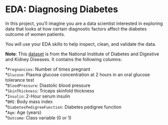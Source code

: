 # EDA: Diagnosing Diabetes

In this project, you’ll imagine you are a data scientist interested in exploring data that looks at how certain diagnostic factors affect the diabetes outcome of women patients.

You will use your EDA skills to help inspect, clean, and validate the data.

**Note**: This [dataset](https://www.kaggle.com/uciml/pima-indians-diabetes-database) is from the National Institute of Diabetes and Digestive and Kidney Diseases. It contains the following columns:

  *`Pregnancies`: Number of times pregnant  
  *`Glucose`: Plasma glucose concentration at 2 hours in an oral glucose tolerance test  
  *`BloodPressure`: Diastolic blood pressure  
  *`SkinThickness`: Triceps skinfold thickness  
  *`Insulin`: 2-Hour serum insulin  
  *`BMI`: Body mass index  
  *`DiabetesPedigreeFunction`: Diabetes pedigree function  
  *`Age`: Age (years)  
  *`Outcome`: Class variable (0 or 1)  